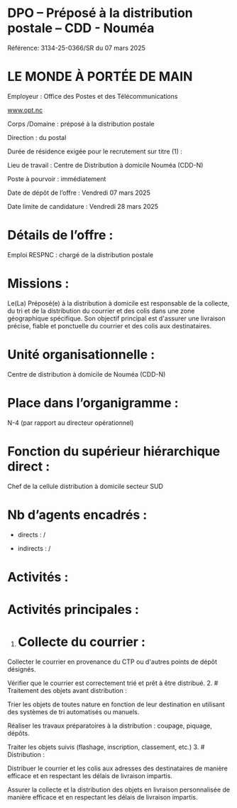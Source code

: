 # DPO – Préposé à la distribution postale – CDD - Nouméa

Référence: 3134-25-0366/SR du 07 mars 2025

# LE MONDE À PORTÉE DE MAIN

Employeur : Office des Postes et des Télécommunications

www.opt.nc

Corps /Domaine : préposé à la distribution postale

Direction : du postal

Durée de résidence exigée pour le recrutement sur titre (1) :

Lieu de travail : Centre de Distribution à domicile Nouméa (CDD-N)

Poste à pourvoir : immédiatement

Date de dépôt de l’offre : Vendredi 07 mars 2025

Date limite de candidature : Vendredi 28 mars 2025

# Détails de l’offre :

Emploi RESPNC : chargé de la distribution postale

# Missions :

Le(La) Préposé(e) à la distribution à domicile est responsable de la collecte, du tri et de la distribution du courrier et des colis dans une zone géographique spécifique. Son objectif principal est d'assurer une livraison précise, fiable et ponctuelle du courrier et des colis aux destinataires.

# Unité organisationnelle :

Centre de distribution à domicile de Nouméa (CDD-N)

# Place dans l’organigramme :

N-4 (par rapport au directeur opérationnel)

# Fonction du supérieur hiérarchique direct :

Chef de la cellule distribution à domicile secteur SUD

# Nb d’agents encadrés :

- directs : /

- indirects : /

# Activités :

# Activités principales :

1. # Collecte du courrier :

Collecter le courrier en provenance du CTP ou d'autres points de dépôt désignés.

Vérifier que le courrier est correctement trié et prêt à être distribué.
2. # Traitement des objets avant distribution :

Trier les objets de toutes nature en fonction de leur destination en utilisant des systèmes de tri automatisés ou manuels.

Réaliser les travaux préparatoires à la distribution : coupage, piquage, dépôts.

Traiter les objets suivis (flashage, inscription, classement, etc.)
3. # Distribution :

Distribuer le courrier et les colis aux adresses des destinataires de manière efficace et en respectant les délais de livraison impartis.

Assurer la collecte et la distribution des objets en livraison personnalisée de manière efficace et en respectant les délais de livraison impartis.